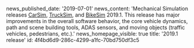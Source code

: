 news_published_date: '2019-07-01'
news_content: 'Mechanical Simulation releases [CarSim](#), [TruckSim](#), and [BikeSim](/user-section/bikesim/bikesim_download) 2019.1. This release has major improvements in the overall software behavior, the core vehicle dynamics, path and scene building tools, ADAS sensors, and moving objects (traffic vehicles, pedestrians, etc.).'
news_homepage_visible: true
title: '2019.1 release'
id: 4f4bd6d9-286c-4299-a1fc-70bd750df3c5
